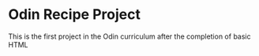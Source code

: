 # Odin Recipe Project

This is the first project in the Odin curriculum after the completion of basic HTML